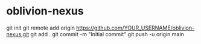 # oblivion-nexus
 git init git remote add origin https://github.com/YOUR_USERNAME/oblivion-nexus.git git add . git commit -m "Initial commit" git push -u origin main
